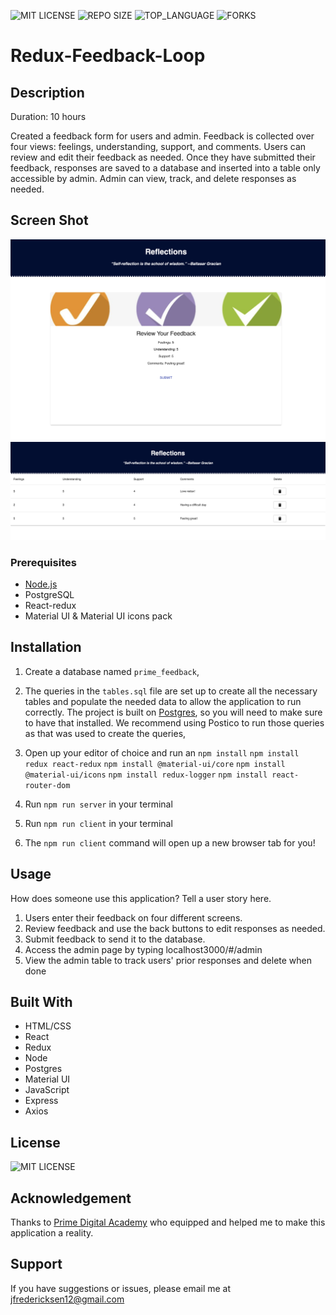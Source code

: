 
![MIT LICENSE](https://img.shields.io/github/license/freder48/redux-feedback-loop.svg?style=flat-square)
![REPO SIZE](https://img.shields.io/github/repo-size/freder48/redux-feedback-loop.svg?style=flat-square)
![TOP_LANGUAGE](https://img.shields.io/github/languages/top/freder48/redux-feedback-loop.svg?style=flat-square)
![FORKS](https://img.shields.io/github/forks/freder48/redux-feedback-loop.svg?style=social)

# Redux-Feedback-Loop

## Description

Duration: 10 hours

Created a feedback form for users and admin. Feedback is collected over four views: feelings, understanding, support, and comments. Users can review and edit their feedback as needed. Once they have submitted their feedback, responses are saved to a database and inserted into a table only accessible by admin. Admin can view, track, and delete responses as needed. 

## Screen Shot

![image](./public/images/reviewScreenshot.png)
![image](./public/images/adminScreenshot.png)

### Prerequisites

- [Node.js](https://nodejs.org/en/)
- PostgreSQL
- React-redux
- Material UI & Material UI icons pack


## Installation

1. Create a database named `prime_feedback`,
2. The queries in the `tables.sql` file are set up to create all the necessary tables and populate the needed data to allow the application to run correctly. The project is built on [Postgres](https://www.postgresql.org/download/), so you will need to make sure to have that installed. We recommend using Postico to run those queries as that was used to create the queries, 
3. Open up your editor of choice and run an `npm install` `npm install redux react-redux` `npm install @material-ui/core` `npm install @material-ui/icons` `npm install redux-logger` `npm install react-router-dom`

4. Run `npm run server` in your terminal
5. Run `npm run client` in your terminal
6. The `npm run client` command will open up a new browser tab for you!

## Usage
How does someone use this application? Tell a user story here.

1. Users enter their feedback on four different screens.
2. Review feedback and use the back buttons to edit responses as needed.
3. Submit feedback to send it to the database.
4. Access the admin page by typing localhost3000/#/admin
5. View the admin table to track users' prior responses and delete when done


## Built With

- HTML/CSS
- React
- Redux
- Node
- Postgres
- Material UI
- JavaScript
- Express 
- Axios 

## License
![MIT LICENSE](https://img.shields.io/github/license/freder48/redux-feedback-loop.svg?style=flat-square)


## Acknowledgement
Thanks to [Prime Digital Academy](www.primeacademy.io) who equipped and helped me to make this application a reality.

## Support
If you have suggestions or issues, please email me at [jfredericksen12@gmail.com](www.google.com)